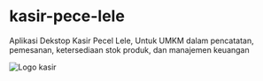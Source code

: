 # kasir-pece-lele
Aplikasi Dekstop Kasir Pecel Lele, Untuk UMKM dalam pencatatan, pemesanan, ketersediaan stok produk, dan manajemen keuangan


![Logo kasir](https://github.com/user-attachments/assets/0f83b2a5-647d-44e1-9a0d-b305c6150ebd)
